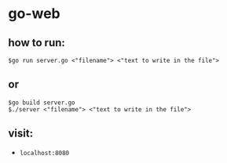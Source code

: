 # go-web

## how to run:

```console
$go run server.go <"filename"> <"text to write in the file">
```

## or 

```console
$go build server.go
$./server <"filename"> <"text to write in the file">
```

## visit:
- `localhost:8080`